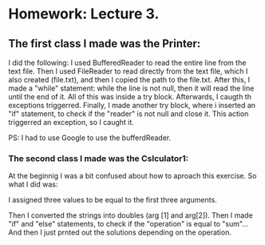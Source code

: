 # Homework: Lecture 3.

## The first class I made was the Printer:

I did the following:
I used BufferedReader to read the entire line from the text file.
Then I used FileReader to read directly from the text file, which I also created (file.txt), and then I copied the path to the file.txt.
After this, I made a "while" statement: while the line is not null, then it will read the line until the end of it. All of this was inside a try block.
Afterwards, I caugth th exceptions triggerred.
Finally, I made another try block, where i inserted an "if" statement, to check if the "reader" is not null and close it. This action triggerred an exception, so I caught it.

PS: I had to use Google to use the bufferdReader.

### The second class I made was the Cslculator1:

At the beginnig I was a bit confused about how to aproach this exercise. So what I did was:

I assigned three values to be equal to the first three arguments.

Then I converted the strings into doubles (arg [1] and arg[2]). Then I made "if" and "else" statements, to check if the "operation" is equal to "sum"...
And then I just prnted out the solutions depending on the operation.